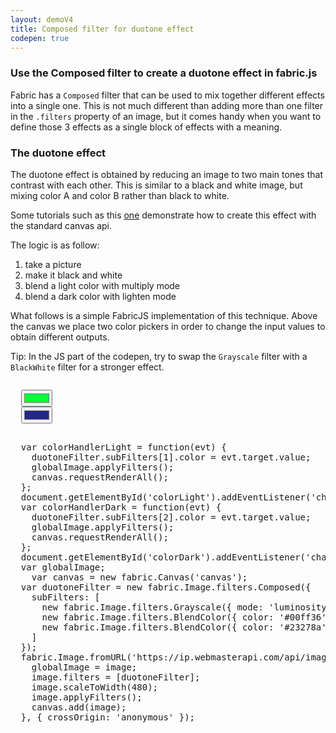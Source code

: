 ```yaml
---
layout: demoV4
title: Composed filter for duotone effect
codepen: true
---
```

### Use the Composed filter to create a duotone effect in fabric.js

Fabric has a `Composed` filter that can be used to mix together different effects into a single one.
This is not much different than adding more than one filter in the `.filters` property of an image, but it comes handy when you want to define those 3 effects as a single block of effects with a meaning.

### The duotone effect

The duotone effect is obtained by reducing an image to two main tones that contrast with each other. This is similar to a black and white image, but mixing color A and color B rather than black to white.

Some tutorials such as this [one](https://codeburst.io/build-spotifys-colorizer-effect-with-javascript-35cb75fc638c) demonstrate how to create this effect with the standard canvas api.

The logic is as follow:
1. take a picture
2. make it black and white
3. blend a light color with multiply mode
4. blend a dark color with lighten mode

What follows is a simple FabricJS implementation of this technique.
Above the canvas we place two color pickers in order to change the input values to obtain different outputs.

Tip: In the JS part of the codepen, try to swap the `Grayscale` filter with a `BlackWhite` filter for a stronger effect.

<div
  class="codepen-later"
  data-editable="true"
  data-height="700"
  data-default-tab="js,result"
>
<pre data-lang="css" data-options-autoprefixer="true"></pre>
<pre data-lang="html">
  <input type="color" id="colorLight" value="#00ff36" />
  <input type="color" id="colorDark" value="#23278a" />
  <canvas id="canvas" width="500" height="620" ></canvas>
</pre>
<pre data-lang="js">
  var colorHandlerLight = function(evt) {
    duotoneFilter.subFilters[1].color = evt.target.value;
    globalImage.applyFilters();
    canvas.requestRenderAll();
  };
  document.getElementById('colorLight').addEventListener('change', colorHandlerLight);
  var colorHandlerDark = function(evt) {
    duotoneFilter.subFilters[2].color = evt.target.value;
    globalImage.applyFilters();
    canvas.requestRenderAll();
  };
  document.getElementById('colorDark').addEventListener('change', colorHandlerDark);
  var globalImage;
	var canvas = new fabric.Canvas('canvas');
  var duotoneFilter = new fabric.Image.filters.Composed({
    subFilters: [
      new fabric.Image.filters.Grayscale({ mode: 'luminosity' }), // make it black and white
      new fabric.Image.filters.BlendColor({ color: '#00ff36' }), // apply light color
      new fabric.Image.filters.BlendColor({ color: '#23278a', mode: 'lighten' }), // apply a darker color
    ]
  });
  fabric.Image.fromURL('https://ip.webmasterapi.com/api/imageproxy/http://fabricjs.com/assets/pug.jpg', function(image) {
    globalImage = image;
    image.filters = [duotoneFilter];
    image.scaleToWidth(480);
    image.applyFilters();
    canvas.add(image);
  }, { crossOrigin: 'anonymous' });
</pre>
</div>
